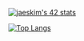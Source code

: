 [![jaeskim's 42 stats](https://badge42.herokuapp.com/api/stats/guilmira)](https://github.com/JaeSeoKim/badge42)

[![Top Langs](https://github-readme-stats.vercel.app/api/top-langs/?username=GuilleMira&layout=compact)](https://github.com/anuraghazra/github-readme-stats)

